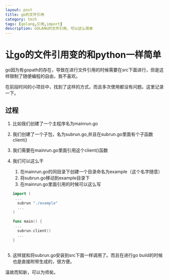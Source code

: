 ```yaml
---
layout: post
title: go的文件引用
category: tech
tags: [golang,引用,import]
description: GOLANG的文件引用，可以这么简单
---
```




# 让go的文件引用变的和python一样简单

go因为有gopath的存在，导致在进行文件引用的时候需要在src下面进行，但是这样限制了随便编程的自由，我不喜欢。

在前段时间的小项目中，找到了这样的方式，而且多次使用都没有问题。这里记录一下。

## 过程

1. 比如我们创建了一个主程序名为mainrun.go

2. 我们创建了一个子包，名为subrun.go,并且在subrun.go里面有个子函数client()

3. 我们需要在mainrun.go里面引用这个client()函数

4. 我们可以这么干

   1. 在mainrun.go的同目录下创建一个目录命名为example（这个名字随意）
   2. 将subrun.go移动到example目录下
   3. 在mainrun.go里面引用的时候可以这么写

   ```go
   import (
   	...
     subrun "./example"
     ...
   )
   
   func main() {
   	...
     subrun.client()
     ...
   }
   	
   ```

5. 这样就和将subrun.go安装到src下面一样调用了。而且在进行go build的时候也是直接附带生成的，很方便。

温故而知新，可以为师矣。
